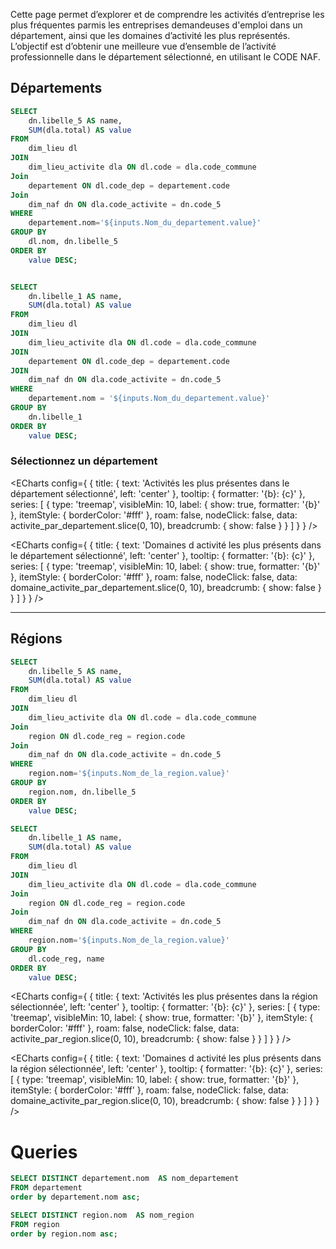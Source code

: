 Cette page permet d’explorer et de comprendre les activités d’entreprise les plus fréquentes parmis les entreprises demandeuses d'emploi dans un département, ainsi que les domaines d’activité les plus représentés. L’objectif est d’obtenir une meilleure vue d’ensemble de l’activité professionnelle dans le département sélectionné, en utilisant le CODE NAF.




## Départements

```sql activite_par_departement
SELECT
    dn.libelle_5 AS name,
    SUM(dla.total) AS value
FROM
    dim_lieu dl
JOIN
    dim_lieu_activite dla ON dl.code = dla.code_commune 
Join
    departement ON dl.code_dep = departement.code
Join
    dim_naf dn ON dla.code_activite = dn.code_5
WHERE
    departement.nom='${inputs.Nom_du_departement.value}'
GROUP BY
    dl.nom, dn.libelle_5
ORDER BY
    value DESC;
```

```sql domaine_activite_par_departement

SELECT
    dn.libelle_1 AS name,
    SUM(dla.total) AS value
FROM
    dim_lieu dl
JOIN
    dim_lieu_activite dla ON dl.code = dla.code_commune 
JOIN
    departement ON dl.code_dep = departement.code
JOIN
    dim_naf dn ON dla.code_activite = dn.code_5
WHERE
    departement.nom = '${inputs.Nom_du_departement.value}'
GROUP BY
    dn.libelle_1
ORDER BY
    value DESC;
```

### Sélectionnez un département 

<Dropdown
    name=Nom_du_departement
    data={nom_departement}
    value=nom_departement
/>


<ECharts config={
    {
      title: {
        text: 'Activités les plus présentes dans le département sélectionné',
        left: 'center'
      },
        tooltip: {
            formatter: '{b}: {c}'
        },
      series: [
        {
          type: 'treemap',
          visibleMin: 10,
          label: {
            show: true,
            formatter: '{b}'
          },
          itemStyle: {
            borderColor: '#fff'
          },
          roam: false,
          nodeClick: false,
          data: activite_par_departement.slice(0, 10),
          breadcrumb: {
            show: false
          }
        }
      ]
      }
    }
/>



<ECharts config={
  {
    title: {
      text: 'Domaines d activité les plus présents dans le département sélectionné',
      left: 'center'
    },
    tooltip: {
      formatter: '{b}: {c}'
    },
    series: [
      {
        type: 'treemap',
        visibleMin: 10,
        label: {
          show: true,
          formatter: '{b}'
        },
        itemStyle: {
          borderColor: '#fff'
        },
        roam: false,
        nodeClick: false,
        data: domaine_activite_par_departement.slice(0, 10),
        breadcrumb: {
          show: false
        }
      }
    ]
  }
}
/>

---

## Régions




```sql activite_par_region
SELECT
    dn.libelle_5 AS name,
    SUM(dla.total) AS value
FROM
    dim_lieu dl
JOIN
    dim_lieu_activite dla ON dl.code = dla.code_commune 
Join
    region ON dl.code_reg = region.code
Join
    dim_naf dn ON dla.code_activite = dn.code_5
WHERE
    region.nom='${inputs.Nom_de_la_region.value}'
GROUP BY
    region.nom, dn.libelle_5
ORDER BY
    value DESC;

``` 


```sql domaine_activite_par_region
SELECT
    dn.libelle_1 AS name,
    SUM(dla.total) AS value
FROM
    dim_lieu dl
JOIN
    dim_lieu_activite dla ON dl.code = dla.code_commune 
Join
    region ON dl.code_reg = region.code
Join
    dim_naf dn ON dla.code_activite = dn.code_5
WHERE
    region.nom='${inputs.Nom_de_la_region.value}'
GROUP BY
    dl.code_reg, name
ORDER BY
    value DESC;

```

<Dropdown
    name=Nom_de_la_region
    data={nom_region}
    value=nom_region
/>




<ECharts config={
    {
      title: {
        text: 'Activités les plus présentes dans la région sélectionnée',
        left: 'center'
      },
        tooltip: {
            formatter: '{b}: {c}'
        },
      series: [
        {
          type: 'treemap',
          visibleMin: 10,
          label: {
            show: true,
            formatter: '{b}'
          },
          itemStyle: {
            borderColor: '#fff'
          },
          roam: false,
          nodeClick: false,
          data: activite_par_region.slice(0, 10),
          breadcrumb: {
            show: false
          }
        }
      ]
      }
    }
/>





<ECharts config={
    {
      title: {
        text: 'Domaines d activité les plus présents dans la région sélectionnée',
        left: 'center'
      },
        tooltip: {
            formatter: '{b}: {c}'
        },
      series: [
        {
          type: 'treemap',
          visibleMin: 10,
          label: {
            show: true,
            formatter: '{b}'
          },
          itemStyle: {
            borderColor: '#fff'
          },
          roam: false,
          nodeClick: false,
          data: domaine_activite_par_region.slice(0, 10),
          breadcrumb: {
            show: false
          }
        }
      ]
      }
    }
/>


# Queries

```sql nom_departement
SELECT DISTINCT departement.nom  AS nom_departement
FROM departement
order by departement.nom asc;
```

```sql nom_region
SELECT DISTINCT region.nom  AS nom_region
FROM region
order by region.nom asc;
```

